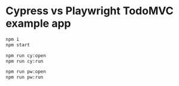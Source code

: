 # Cypress vs Playwright TodoMVC example app

```bash
npm i
npm start

npm run cy:open
npm run cy:run

npm run pw:open
npm run pw:run

```

